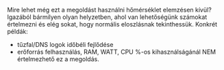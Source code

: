 Mire lehet még ezt a megoldást használni hőmérséklet elemzésen kívül?  
Igazából bármilyen olyan helyzetben, ahol van lehetőségünk számokat értelmezni és elég sokat, hogy normális eloszlásnak tekinthessük. Konkrét példák:
- tűzfal/DNS logok időbéli fejlődése
- erőforrás felhasználás, RAM, WATT, CPU %-os kihasználságánál NEM értelmezhető ez a megoldás.